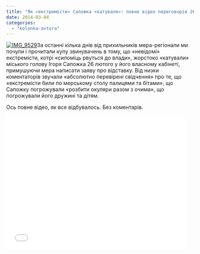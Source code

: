 ```yaml
---
title: "Як «екстремісти» Сапожка «катували»: повне відео переговорів 26 лютого"
date: 2014-03-04
categories: 
  - "kolonka-avtora"
---
```


[![IMG_9529](https://mpz.brovary.org/wp-content/uploads/2014/03/IMG_9529.jpg)](https://mpz.brovary.org/wp-content/uploads/2014/03/IMG_9529.jpg)За останні кілька днів від прихильників мера-регіонали ми почули і прочитали купу звинувачень в тому, що «невідомі» екстремісти, котрі «силоміць рвуться до влади», жорстоко «катували» міського голову Ігоря Сапожка 26 лютого у його власному кабінеті, примушуючи мера написати заяву про відставку. Від низки коментаторів звучали «абсолютно перевірені свідчення» про те, що «екстремісти били по мерському столу палицями та бітами», що Сапожку погрожували «розбити окуляри разом з очима», що погрожували його дружині та дітям.

Ось повне відео, як все відбувалось. Без коментарів.

<iframe src="//www.youtube.com/embed/o8dtORp8C_w" height="360" width="480" allowfullscreen frameborder="0"></iframe>
